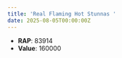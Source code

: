 ```yaml
---
title: 'Real Flaming Hot Stunnas '
date: 2025-08-05T00:00:00Z
---
```

- **RAP**: 83914
- **Value**: 160000
